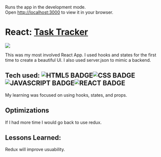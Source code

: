 Runs the app in the development mode.\
Open [http://localhost:3000](http://localhost:3000) to view it in your browser.

# React: <a href="https://shavonharris-dev.netlify.app/" target="_blank">Task Tracker</a>
<a href="https://shavonharris-dev.netlify.app/" target="_blank"><img src="https://media.giphy.com/media/wKPmvx2kvpEnK9Bqfw/giphy.gif" /></a>

This was my most involved React App. I used hooks and states for the first time to create a beautiful UI. I also used server.json to mimic a backend.

## Tech used: ![HTML5 BADGE](https://img.shields.io/static/v1?label=|&message=HTML5&color=23555f&style=plastic&logo=html5)![CSS BADGE](https://img.shields.io/static/v1?label=|&message=CSS3&color=285f65&style=plastic&logo=css3)![JAVASCRIPT BADGE](https://img.shields.io/static/v1?label=|&message=JAVASCRIPT&color=3c7f5d&style=plastic&logo=javascript)![REACT BADGE](https://img.shields.io/static/v1?label=|&message=React&color=23555f&style=plastic&logo=react)

My learning was focused on using hooks, states, and props. 

## Optimizations
If I had more time I would go back to use redux.

## Lessons Learned:

Redux will improve usuability.


